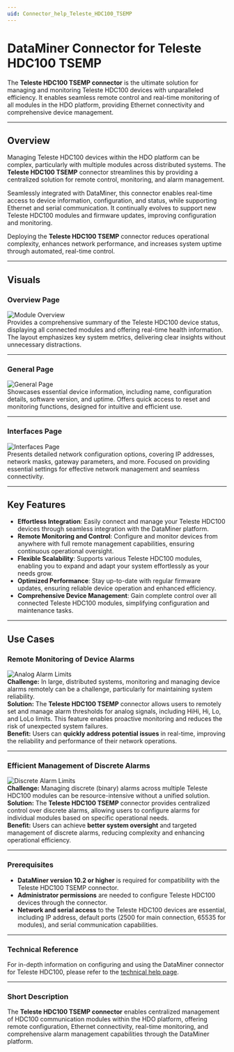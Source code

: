 ```yaml
---
uid: Connector_help_Teleste_HDC100_TSEMP
---
```


# DataMiner Connector for Teleste HDC100 TSEMP

The **Teleste HDC100 TSEMP connector** is the ultimate solution for managing and monitoring Teleste HDC100 devices with unparalleled efficiency. It enables seamless remote control and real-time monitoring of all modules in the HDO platform, providing Ethernet connectivity and comprehensive device management.

---

## Overview

Managing Teleste HDC100 devices within the HDO platform can be complex, particularly with multiple modules across distributed systems. The **Teleste HDC100 TSEMP** connector streamlines this by providing a centralized solution for remote control, monitoring, and alarm management.

Seamlessly integrated with DataMiner, this connector enables real-time access to device information, configuration, and status, while supporting Ethernet and serial communication. It continually evolves to support new Teleste HDC100 modules and firmware updates, improving configuration and monitoring.

Deploying the **Teleste HDC100 TSEMP** connector reduces operational complexity, enhances network performance, and increases system uptime through automated, real-time control.

---

## Visuals

### Overview Page
![Module Overview](~/connector/images/TelesteHDC100ModuleOverview.png)  
Provides a comprehensive summary of the Teleste HDC100 device status, displaying all connected modules and offering real-time health information. The layout emphasizes key system metrics, delivering clear insights without unnecessary distractions.

---

### General Page
![General Page](~/connector/images/TelesteHDC100GeneralPage.png)  
Showcases essential device information, including name, configuration details, software version, and uptime. Offers quick access to reset and monitoring functions, designed for intuitive and efficient use.

---

### Interfaces Page
![Interfaces Page](~/connector/images/TelesteHDC100InterfacesPage.png)  
Presents detailed network configuration options, covering IP addresses, network masks, gateway parameters, and more. Focused on providing essential settings for effective network management and seamless connectivity.

---

## Key Features

- **Effortless Integration**: Easily connect and manage your Teleste HDC100 devices through seamless integration with the DataMiner platform.
- **Remote Monitoring and Control**: Configure and monitor devices from anywhere with full remote management capabilities, ensuring continuous operational oversight.
- **Flexible Scalability**: Supports various Teleste HDC100 modules, enabling you to expand and adapt your system effortlessly as your needs grow.
- **Optimized Performance**: Stay up-to-date with regular firmware updates, ensuring reliable device operation and enhanced efficiency.
- **Comprehensive Device Management**: Gain complete control over all connected Teleste HDC100 modules, simplifying configuration and maintenance tasks.

---

## Use Cases

### Remote Monitoring of Device Alarms
![Analog Alarm Limits](~/connector/images/TelesteHDC100MonitoringAnalogAlarmLimits.png)  
**Challenge:** In large, distributed systems, monitoring and managing device alarms remotely can be a challenge, particularly for maintaining system reliability.  
**Solution:** The **Teleste HDC100 TSEMP** connector allows users to remotely set and manage alarm thresholds for analog signals, including HiHi, Hi, Lo, and LoLo limits. This feature enables proactive monitoring and reduces the risk of unexpected system failures.  
**Benefit:** Users can **quickly address potential issues** in real-time, improving the reliability and performance of their network operations.

---

### Efficient Management of Discrete Alarms
![Discrete Alarm Limits](~/connector/images/TelesteHDCMonitoringDiscreteAlarmLimits.png)  
**Challenge:** Managing discrete (binary) alarms across multiple Teleste HDC100 modules can be resource-intensive without a unified solution.  
**Solution:** The **Teleste HDC100 TSEMP** connector provides centralized control over discrete alarms, allowing users to configure alarms for individual modules based on specific operational needs.  
**Benefit:** Users can achieve **better system oversight** and targeted management of discrete alarms, reducing complexity and enhancing operational efficiency.

---

### Prerequisites
- **DataMiner version 10.2 or higher** is required for compatibility with the Teleste HDC100 TSEMP connector.
- **Administrator permissions** are needed to configure Teleste HDC100 devices through the connector.
- **Network and serial access** to the Teleste HDC100 devices are essential, including IP address, default ports (2500 for main connection, 65535 for modules), and serial communication capabilities.

---

### Technical Reference
For in-depth information on configuring and using the DataMiner connector for Teleste HDC100, please refer to the [technical help page](xref:Connector_help_Teleste_HDC100_TSEMP_Technical).

---

### Short Description
The **Teleste HDC100 TSEMP connector** enables centralized management of HDC100 communication modules within the HDO platform, offering remote configuration, Ethernet connectivity, real-time monitoring, and comprehensive alarm management capabilities through the DataMiner platform.